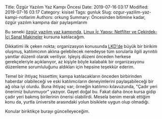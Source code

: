 Title: Özgür Yazılım Yaz Kampı Öncesi
Date: 2019-07-16 03:17
Modified: 2019-07-16 03:17
Category: kisisel
Tags: gunluk
Slug: ozgur-yazilim-yaz-kampi-notlarim
Authors: orkung
Summary: Öncesinden bitimine kadar, özgür yazılım kampına dair paylaşımlarım

Bu seneki [özgür yazılım yaz kampında,](https://kamp.linux.org.tr/2019/yaz) [Linux İç Yapısı: Netfilter ve Çekirdek-İçi Sanal
Makineler](https://kamp.linux.org.tr/2019/yaz/kurslar/linux-ic-yapisi-netfilter-ve-cekirdek-ici-sanal-makineler/) kursuna katılacağım.

Dikkatimi ilk çeken nokta; organizasyon konusunda [LKD'de](https://lkd.org.tr)
büyük bir birikim oluşmuş, katılımcının aklına gelebilecek neredeyse tüm
sorularla ilgili ayrıntılı yanıtlar düzenli olarak veriliyor. Işleyiş düzeni
önceden herkese gerekçeleriyle açıklanıyor, az kişiyle böyle kalabalık bir
organizasyonu düzenleme sorumluluğunu aldıkları için hepsine teşekkür
ederim.

Temel bir ihtiyaç hissettim; kampa katılacakların önceden birbirinden haberdar
olabileceği ve eski katılımcıların deneyimlerini paylaşabileceği bir ağ olsa
iyi olurdu. Buna ihtiyaç var; örneğin katılımcı kılavuzunda, "Çadır yeri önerimiz
bulunmuyor" yazıyor. Gayet doğal bu. Fakat daha önce kursa gidip çadır yeri
bakmış birilerinin önerisi olabilirdi. Mesela benim merak ettiğim konu da,
yurtla üniversite arasındaki yolun bisiklete uygun olup olmadığı.

Konular biriktikçe burayı güncelleyeceğim.


